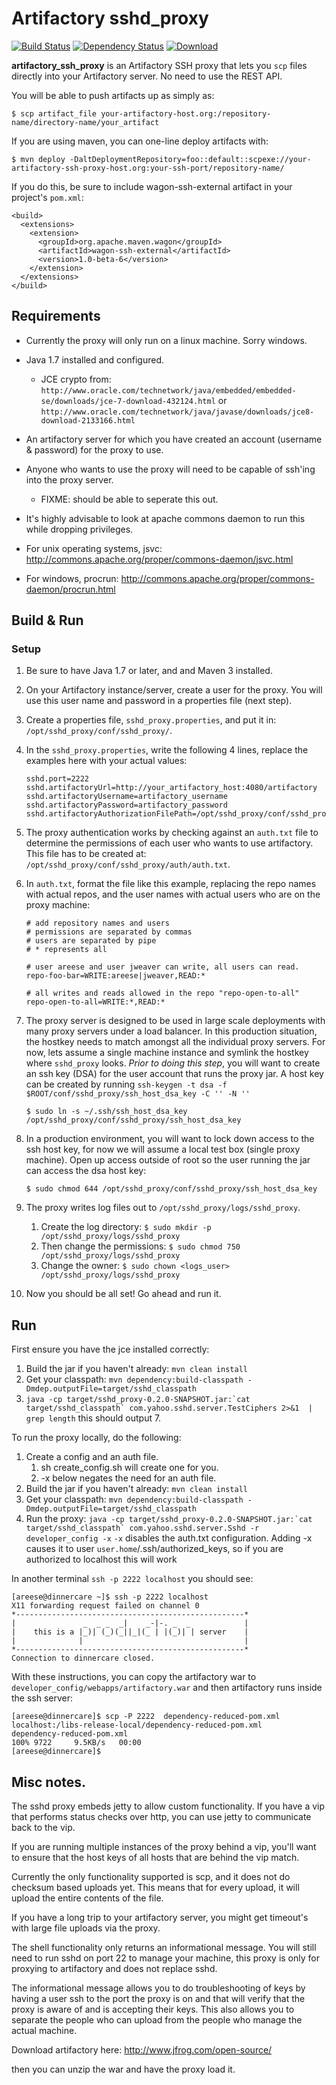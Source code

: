 # Artifactory sshd_proxy

[![Build Status](https://travis-ci.org/yahoo/artifactory_ssh_proxy.svg)](https://travis-ci.org/yahoo/artifactory_ssh_proxy) [![Dependency Status](https://www.versioneye.com/user/projects/555b952c634daa30fb000308/badge.svg?style=flat)](https://www.versioneye.com/user/projects/555b952c634daa30fb000308) [![Download](https://api.bintray.com/packages/yahoo/maven/artifactory_ssh_proxy/images/download.svg)](https://bintray.com/yahoo/maven/artifactory_ssh_proxy/_latestVersion)


**artifactory_ssh_proxy** is an Artifactory SSH proxy that lets you `scp` files directly into your Artifactory server.  No need to use the REST API.

You will be able to push artifacts up as simply as:

`$ scp artifact_file your-artifactory-host.org:/repository-name/directory-name/your_artifact`


If you are using maven, you can one-line deploy artifacts with:

`$ mvn deploy -DaltDeploymentRepository=foo::default::scpexe://your-artifactory-ssh-proxy-host.org:your-ssh-port/repository-name/`

If you do this, be sure to include wagon-ssh-external artifact in your project's `pom.xml`:

```
<build>
  <extensions>
    <extension>
      <groupId>org.apache.maven.wagon</groupId>
      <artifactId>wagon-ssh-external</artifactId>
      <version>1.0-beta-6</version>
    </extension>
  </extensions>
</build>
```


## Requirements

- Currently the proxy will only run on a linux machine.  Sorry windows.
- Java 1.7 installed and configured.
   - JCE crypto from: `http://www.oracle.com/technetwork/java/embedded/embedded-se/downloads/jce-7-download-432124.html` or `http://www.oracle.com/technetwork/java/javase/downloads/jce8-download-2133166.html`
- An artifactory server for which you have created an account (username & password) for the proxy to use.
- Anyone who wants to use the proxy will need to be capable of ssh'ing into the proxy server.
   - FIXME: should be able to seperate this out.

- It's highly advisable to look at apache commons daemon to run this while dropping privileges.
- For unix operating systems, jsvc: http://commons.apache.org/proper/commons-daemon/jsvc.html
- For windows, procrun: http://commons.apache.org/proper/commons-daemon/procrun.html

## Build & Run

### Setup

1. Be sure to have Java 1.7 or later, and and Maven 3 installed.
2. On your Artifactory instance/server, create a user for the proxy.  You will use this user name and password in a properties file (next step).
3. Create a properties file, `sshd_proxy.properties`, and put it in: `/opt/sshd_proxy/conf/sshd_proxy/`.
4. In the `sshd_proxy.properties`, write the following 4 lines, replace the examples here with your actual values:

    ```
    sshd.port=2222
    sshd.artifactoryUrl=http://your_artifactory_host:4080/artifactory
    sshd.artifactoryUsername=artifactory_username
    sshd.artifactoryPassword=artifactory_password
    sshd.artifactoryAuthorizationFilePath=/opt/sshd_proxy/conf/sshd_proxy/auth/auth.txt
    ```

5. The proxy authentication works by checking against an `auth.txt` file to determine the permissions of each user who wants to use artifactory.  This file has to be created at:  `/opt/sshd_proxy/conf/sshd_proxy/auth/auth.txt`.
6. In `auth.txt`, format the file like this example, replacing the repo names with actual repos, and the user names with actual     users who are on the proxy machine:

    ```
    # add repository names and users
    # permissions are separated by commas
    # users are separated by pipe
    # * represents all

    # user areese and user jweaver can write, all users can read.
    repo-foo-bar=WRITE:areese|jweaver,READ:*

    # all writes and reads allowed in the repo "repo-open-to-all"
    repo-open-to-all=WRITE:*,READ:*
    ```

7. The proxy server is designed to be used in large scale deployments with many proxy servers under a load balancer.  In this production situation, the hostkey needs to match amongst all the individual proxy servers.  For now, lets assume a single machine instance and symlink the hostkey where `sshd_proxy` looks.  _Prior to doing this step_, you will want to create an ssh key (DSA) for the user account that runs the proxy jar.
    A host key can be created by running `ssh-keygen -t dsa -f $ROOT/conf/sshd_proxy/ssh_host_dsa_key -C '' -N ''`

    `$ sudo ln -s ~/.ssh/ssh_host_dsa_key /opt/sshd_proxy/conf/sshd_proxy/ssh_host_dsa_key`

8. In a production environment, you will want to lock down access to the ssh host key, for now we will assume a local test box (single proxy machine).  Open up access outside of root so the user running the jar can access the dsa host key:

    `$ sudo chmod 644 /opt/sshd_proxy/conf/sshd_proxy/ssh_host_dsa_key`

9. The proxy writes log files out to `/opt/sshd_proxy/logs/sshd_proxy`.
    1. Create the log directory:  `$ sudo mkdir -p /opt/sshd_proxy/logs/sshd_proxy`
    2. Then change the permissions: `$ sudo chmod 750 /opt/sshd_proxy/logs/sshd_proxy`
    3. Change the owner: `$ sudo chown <logs_user> /opt/sshd_proxy/logs/sshd_proxy`

10. Now you should be all set!  Go ahead and run it.

## Run

First ensure you have the jce installed correctly:

1.  Build the jar if you haven't already:  `mvn clean install`
2.  Get your classpath:  `mvn dependency:build-classpath -Dmdep.outputFile=target/sshd_classpath`
3.  ``java -cp target/sshd_proxy-0.2.0-SNAPSHOT.jar:`cat target/sshd_classpath` com.yahoo.sshd.server.TestCiphers 2>&1  | grep length``  this should output 7.

To run the proxy locally, do the following:

1.  Create a config and an auth file.
    1. sh create_config.sh will create one for you.
    1. -x below negates the need for an auth file.
2.  Build the jar if you haven't already:  `mvn clean install`
3.  Get your classpath:  `mvn dependency:build-classpath -Dmdep.outputFile=target/sshd_classpath`
4.  Run the proxy:  ``java -cp target/sshd_proxy-0.2.0-SNAPSHOT.jar:`cat target/sshd_classpath` com.yahoo.sshd.server.Sshd -r developer_config -x``
    `-x` disables the auth.txt configuration.
    Adding -x causes it to user `user.home`/.ssh/authorized_keys, so if you are authorized to localhost this will work

In another terminal `ssh -p 2222 localhost`
you should see:

    [areese@dinnercare ~]$ ssh -p 2222 localhost
    X11 forwarding request failed on channel 0
    *---------------------------------------------------*
    |               _  _ _  _|    _-|-. _  _            |
    |    this is a |_)| (_)(_||_|(_ | |(_)| | server    |
    |              |                                    |
    *---------------------------------------------------*
    Connection to dinnercare closed.

With these instructions, you can copy the artifactory war to
`developer_config/webapps/artifactory.war` and then artifactory runs inside the ssh server:

    [areese@dinnercare]$ scp -P 2222  dependency-reduced-pom.xml localhost:/libs-release-local/dependency-reduced-pom.xml
    dependency-reduced-pom.xml                                                                    100% 9722     9.5KB/s   00:00
    [areese@dinnercare]$


## Misc notes.

The sshd proxy embeds jetty to allow custom functionality.
If you have a vip that performs status checks over http, you can use jetty to communicate back to the vip.

If you are running multiple instances of the proxy behind a vip, you'll want to ensure that the host keys
of all hosts that are behind the vip match.

Currently the only functionality supported is scp, and it does not do checksum based uploads yet.
This means that for every upload, it will upload the entire contents of the file.

If you have a long trip to your artifactory server, you might get timeout's with large file uploads
via the proxy.

The shell functionality only returns an informational message.
You will still need to run sshd on port 22 to manage your machine, this proxy is only for proxying to artifactory
and does not replace sshd.

The informational message allows you to do troubleshooting of keys by having a user ssh to the port the proxy is on
and that will verify that the proxy is aware of and is accepting their keys.
This also allows you to separate the people who can upload from the people who manage the actual machine.

Download artifactory here:
http://www.jfrog.com/open-source/

then you can unzip the war and have the proxy load it.
